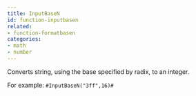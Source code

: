 ```yaml
---
title: InputBaseN
id: function-inputbasen
related:
- function-formatbasen
categories:
- math
- number
---
```


Converts string, using the base specified by radix, to an integer.

For example: `#InputBaseN("3ff",16)#`
